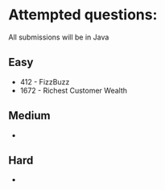 # Attempted questions:
All submissions will be in Java
## Easy
- 412 - FizzBuzz
- 1672 - Richest Customer Wealth

## Medium
-

## Hard
-